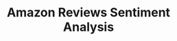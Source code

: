 ---
layout: page
title: Amazon Reviews Sentiment Analysis
description: Performed sentiment analysis on Amazon.com reviews using text processing and machine learning algorithms, achieving 84% accuracy. This analysis offers insights into customer opinions, aiding in understanding consumer satisfaction and preferences.
img: assets/img/amznrev_sent_analysis.png
importance: -4
category: Data Analysis
---